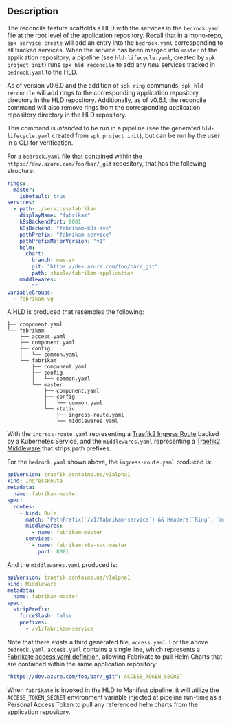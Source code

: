 ## Description

The reconcile feature scaffolds a HLD with the services in the `bedrock.yaml`
file at the root level of the application repository. Recall that in a
mono-repo, `spk service create` will add an entry into the `bedrock.yaml`
corresponding to all tracked services. When the service has been merged into
`master` of the application repository, a pipeline (see `hld-lifecycle.yaml`,
created by `spk project init`) runs `spk hld reconcile` to add any _new_
services tracked in `bedrock.yaml` to the HLD.

As of version v0.6.0 and the addition of `spk ring` commands,
`spk hld reconcile` will add rings to the corresponding application repository
directory in the HLD repository. Additionally, as of v0.6.1, the reconcile
command will also remove rings from the corresponding application repository
directory in the HLD repository.

This command is _intended_ to be run in a pipeline (see the generated
`hld-lifecycle.yaml` created from `spk project init`), but can be run by the
user in a CLI for verification.

For a `bedrock.yaml` file that contained within the
`https://dev.azure.com/foo/bar/_git` repository, that has the following
structure:

```yaml
rings:
  master:
    isDefault: true
services:
  - path: ./services/fabrikam
    displayName: "fabrikam"
    k8sBackendPort: 8001
    k8sBackend: "fabrikam-k8s-svc"
    pathPrefix: "fabrikam-service"
    pathPrefixMajorVersion: "v1"
    helm:
      chart:
        branch: master
        git: "https://dev.azure.com/foo/bar/_git"
        path: stable/fabrikam-application
    middlewares:
      - ""
variableGroups:
  - fabrikam-vg
```

A HLD is produced that resembles the following:

```
├── component.yaml
└── fabrikam
    ├── access.yaml
    ├── component.yaml
    ├── config
    │   └── common.yaml
    └── fabrikam
        ├── component.yaml
        ├── config
        │   └── common.yaml
        └── master
            ├── component.yaml
            ├── config
            │   └── common.yaml
            └── static
                ├── ingress-route.yaml
                └── middlewares.yaml
```

With the `ingress-route.yaml` representing a
[Traefik2 Ingress Route](https://docs.traefik.io/routing/providers/kubernetes-crd/#kind-ingressroute)
backed by a Kubernetes Service, and the `middlewares.yaml` representing a
[Traefik2 Middleware](https://docs.traefik.io/routing/providers/kubernetes-crd/#kind-middleware)
that strips path prefixes.

For the `bedrock.yaml` shown above, the `ingress-route.yaml` produced is:

```yaml
apiVersion: traefik.containo.us/v1alpha1
kind: IngressRoute
metadata:
  name: fabrikam-master
spec:
  routes:
    - kind: Rule
      match: "PathPrefix(`/v1/fabrikam-service`) && Headers(`Ring`, `master`)"
      middlewares:
        - name: fabrikam-master
      services:
        - name: fabrikam-k8s-svc-master
          port: 8001
```

And the `middlewares.yaml` produced is:

```yaml
apiVersion: traefik.containo.us/v1alpha1
kind: Middleware
metadata:
  name: fabrikam-master
spec:
  stripPrefix:
    forceSlash: false
    prefixes:
      - /v1/fabrikam-service
```

Note that there exists a third generated file, `access.yaml`. For the above
`bedrock.yaml`, `access.yaml` contains a single line, which represents a
[Fabrikate access.yaml definition](https://github.com/microsoft/fabrikate/blob/master/docs/auth.md#accessyaml),
allowing Fabrikate to pull Helm Charts that are contained within the same
application repository:

```yaml
"https://dev.azure.com/foo/bar/_git": ACCESS_TOKEN_SECRET
```

When `fabrikate` is invoked in the HLD to Manifest pipeline, it will utilize the
`ACCESS_TOKEN_SECRET` environment variable injected at pipeline run-time as a
Personal Access Token to pull any referenced helm charts from the application
repository.
